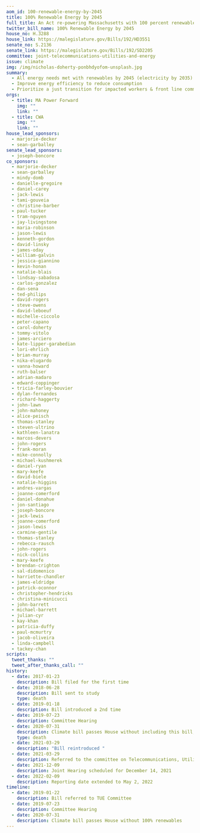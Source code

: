 ```yaml
---
aom_id: 100-renewable-energy-by-2045
title: 100% Renewable Energy by 2045
full_title: An Act re-powering Massachusetts with 100 percent renewable energy
twitter_bill_name: 100% Renewable Energy by 2045
house_no: H.3288
house_link: https://malegislature.gov/Bills/192/HD3551
senate_no: S.2136
senate_link: https://malegislature.gov/Bills/192/SD2205
committee: joint-telecommunications-utilities-and-energy
issue: climate
img: /img/nicholas-doherty-ponbhdyofom-unsplash.jpg
summary:
  - All energy needs met with renewables by 2045 (electricity by 2035)
  - Improve energy efficiency to reduce consumption
  - Prioritize a just transition for impacted workers & front line communities
orgs:
  - title: MA Power Forward
    img: ""
    link: ""
  - title: CWA
    img: ""
    link: ""
house_lead_sponsors:
  - marjorie-decker
  - sean-garballey
senate_lead_sponsors:
  - joseph-boncore
co_sponsors:
  - marjorie-decker
  - sean-garballey
  - mindy-domb
  - danielle-gregoire
  - daniel-carey
  - jack-lewis
  - tami-gouveia
  - christine-barber
  - paul-tucker
  - tram-nguyen
  - jay-livingstone
  - maria-robinson
  - jason-lewis
  - kenneth-gordon
  - david-linsky
  - james-oday
  - william-galvin
  - jessica-giannino
  - kevin-honan
  - natalie-blais
  - lindsay-sabadosa
  - carlos-gonzalez
  - dan-sena
  - ted-philips
  - david-rogers
  - steve-owens
  - david-leboeuf
  - michelle-ciccolo
  - peter-capano
  - carol-doherty
  - tommy-vitolo
  - james-arciero
  - kate-lipper-garabedian
  - lori-ehrlich
  - brian-murray
  - nika-elugardo
  - vanna-howard
  - ruth-balser
  - adrian-madaro
  - edward-coppinger
  - tricia-farley-bouvier
  - dylan-fernandes
  - richard-haggerty
  - john-lawn
  - john-mahoney
  - alice-peisch
  - thomas-stanley
  - steven-ultrino
  - kathleen-lanatra
  - marcos-devers
  - john-rogers
  - frank-moran
  - mike-connolly
  - michael-kushmerek
  - daniel-ryan
  - mary-keefe
  - david-biele
  - natalie-higgins
  - andres-vargas
  - joanne-comerford
  - daniel-donahue
  - jon-santiago
  - joseph-boncore
  - jack-lewis
  - joanne-comerford
  - jason-lewis
  - carmine-gentile
  - thomas-stanley
  - rebecca-rausch
  - john-rogers
  - nick-collins
  - mary-keefe
  - brendan-crighton
  - sal-didomenico
  - harriette-chandler
  - james-eldridge
  - patrick-oconnor
  - christopher-hendricks
  - christina-minicucci
  - john-barrett
  - michael-barrett
  - julian-cyr
  - kay-khan
  - patricia-duffy
  - paul-mcmurtry
  - jacob-oliveira
  - linda-campbell
  - tackey-chan
scripts:
  tweet_thanks: ""
  tweet_after_thanks_call: ""
history:
  - date: 2017-01-23
    description: Bill filed for the first time
  - date: 2018-06-28
    description: Bill sent to study
    type: death
  - date: 2019-01-18
    description: Bill introduced a 2nd time
  - date: 2019-07-23
    description: Committee Hearing
  - date: 2020-07-31
    description: Climate bill passes House without including this bill, Bill sent to study
    type: death
  - date: 2021-03-29
    description: "Bill reintroduced "
  - date: 2021-03-29
    description: Referred to the committee on Telecommunications, Utilities and Energy
  - date: 2021-12-09
    description: Joint Hearing scheduled for December 14, 2021
  - date: 2022-02-09
    description: Reporting date extended to May 2, 2022
timeline:
  - date: 2019-01-22
    description: Bill referred to TUE Committee
  - date: 2019-07-23
    description: Committee Hearing
  - date: 2020-07-31
    description: Climate bill passes House without 100% renewables
---
```

